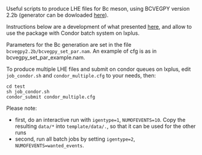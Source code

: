Useful scripts to produce LHE files for Bc meson, using BCVEGPY version 2.2b (generator can be dowloaded [here](https://cernbox.cern.ch/index.php/s/0igtc8X3mf2mR0x)).  

Instructions below are a development of what presented [here](https://indico.cern.ch/event/238056/contributions/1552957/attachments/400031/556227/bcvegpy.pdf), and allow to use the package with Condor batch system on lxplus.

Parameters for the Bc generation are set in the file ``bcvegpy2.2b/bcvegpy_set_par.nam``.
An example of cfg is as in bcvegpy_set_par_example.nam.

To produce multiple LHE files and submit on condor queues on lxplus, edit `job_condor.sh` and `condor_multiple.cfg` to your needs, then: 
``` 
cd test
sh job_condor.sh
condor_submit condor_multiple.cfg
```

Please note:
  * first, do an interactive run with `igentype=1`, `NUMOFEVENTS=10`. Copy the resulting `data/*` into `template/data/.`, so that it can be used for the other runs
  * second, run all batch jobs by setting `igentype=2`, `NUMOFEVENTS=wanted_events`.


